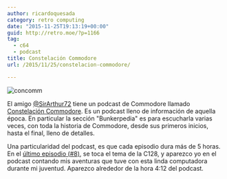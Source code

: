 ```yaml
---
author: ricardoquesada
category: retro computing
date: "2015-11-25T19:13:19+00:00"
guid: http://retro.moe/?p=1166
tag:
  - c64
  - podcast
title: Constelación Commodore
url: /2015/11/25/constelacion-commodore/

---
```

![concomm](/wp-content/uploads/2015/11/concomm.jpeg)

El amigo [@SirArthur72](https://twitter.com/SirArthur72) tiene un podcast de Commodore llamado [Constelación Commodore](http://constelacioncommodore.com/).
Es un podcast lleno de información de aquella época.
En particular la sección "Bunkerpedia" es para escucharla varias veces, con toda la historia de Commodore, desde sus primeros inicios, hasta el final, lleno de detalles.

Una particularidad del podcast, es que cada episodio dura más de 5 horas.
En el [último episodio (#8)](http://constelacioncommodore.com/constelacion-commodore-0008-2t-piratas/),
se toca el tema de la C128, y aparezco yo en el podcast contando mis aventuras que tuve con esta linda computadora durante mi juventud.
Aparezco alrededor de la hora 4:12 del podcast.
